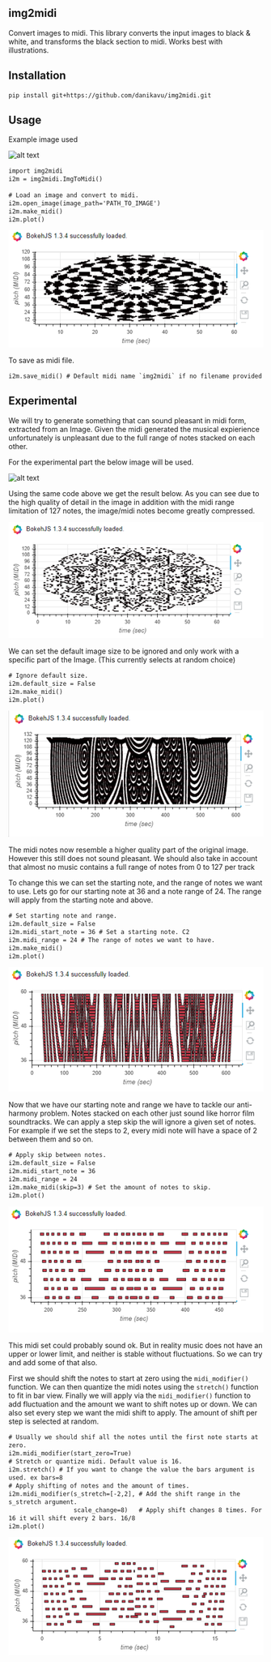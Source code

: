 ## img2midi

Convert images to midi.
This library converts the input images to black & white, and transforms the black section to midi. Works best with illustrations.

## Installation

	pip install git+https://github.com/danikavu/img2midi.git

## Usage

Example image used

![alt text](https://st2.depositphotos.com/6306540/9999/v/950/depositphotos_99992684-stock-illustration-monochrome-elegant-pattern-black-and.jpg)
	
	import img2midi
	i2m = img2midi.ImgToMidi()
	
	# Load an image and convert to midi.
	i2m.open_image(image_path='PATH_TO_IMAGE')
	i2m.make_midi()
	i2m.plot()

![Image 1](./pics/imd2midi1.PNG)

To save as midi file.

	i2m.save_midi() # Default midi name `img2midi` if no filename provided
	
	
## Experimental 

We will try to generate something that can sound pleasant in midi form, extracted from an Image.
Given the midi generated the musical expierience unfortunately is unpleasant due to the full range of notes stacked on each other.

For the experimental part the below image will be used.

![alt text](https://previews.123rf.com/images/snezh/snezh1506/snezh150600608/41542855-vector-mandala-round-ornament-in-ethnic-style-hand-draw.jpg)

Using the same code above we get the result below. As you can see due to the high quality of detail in the image in addition with the midi range limitation of 127 notes, the image/midi notes become greatly compressed.

![Image 2](./pics/img2midi2.PNG)

We can set the default image size to be ignored and only work with a specific part of the Image. (This currently selects at random choice)

	# Ignore default size.
	i2m.default_size = False
	i2m.make_midi()
	i2m.plot()
	
![Image 2](./pics/img2midi2_x1.PNG)

The midi notes now resemble a higher quality part of the original image. However this still does not sound pleasant. We should also take in account that almost no music contains a full range of notes from 0 to 127 per track

To change this we can set the starting note, and the range of notes we want to use. Lets go for our starting note at 36 and a note range of 24. The range will apply from the starting note and above.

	# Set starting note and range.
	i2m.default_size = False
	i2m.midi_start_note = 36 # Set a starting note. C2
	i2m.midi_range = 24 # The range of notes we want to have.
	i2m.make_midi()
	i2m.plot()
	
![Image 3](./pics/img2midi2_x2.PNG)

Now that we have our starting note and range we have to tackle our anti-harmony problem. Notes stacked on each other just sound like horror film soundtracks. We can apply a step skip the will ignore a given set of notes.
For example if we set the steps to 2, every midi note will have a space of 2 between them and so on.
	
	# Apply skip between notes.
	i2m.default_size = False
	i2m.midi_start_note = 36
	i2m.midi_range = 24
	i2m.make_midi(skip=3) # Set the amount of notes to skip.
	i2m.plot()
	
![Image 4](./pics/img2midi2_x3.PNG)

This midi set could probably sound ok. But in reality music does not have an upper or lower limit, and neither is stable without fluctuations.
So we can try and add some of that also.

First we should shift the notes to start at zero using the `midi_modifier()` function. We can then quantize the midi notes using the `stretch()` function to fit in bar view. Finally we will apply via the `midi_modifier()` function to add fluctuation and the amount we want to shift notes up or down.
We can also set every step we want the midi shift to apply. The amount of shift per step is selected at random.
	
	# Usually we should shif all the notes until the first note starts at zero.
	i2m.midi_modifier(start_zero=True)
	# Stretch or quantize midi. Default value is 16.
	i2m.stretch() # If you want to change the value the bars argument is used. ex bars=8
	# Apply shifting of notes and the amount of times.
	i2m.midi_modifier(s_stretch=[-2,2], # Add the shift range in the s_stretch argument.
					  scale_change=8)   # Apply shift changes 8 times. For 16 it will shift every 2 bars. 16/8
	i2m.plot()
	
![Image 4](./pics/img2midi2_x4.PNG)